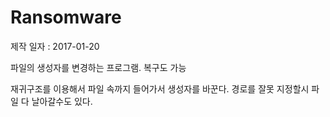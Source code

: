 # Ransomware
제작 일자 : 2017-01-20

파일의 생성자를 변경하는 프로그램. 복구도 가능

재귀구조를 이용해서 파일 속까지 들어가서 생성자를 바꾼다.
경로를 잘못 지정할시 파일 다 날아갈수도 있다.
